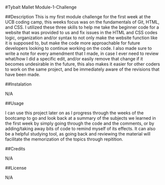 #Tybalt Mallet Module-1-Challenge

##Description
This is my first module challenge for the first week at the UCB coding camp, this weeks focus was on the fundamentals of Git, HTML, and CSS. I utilized these three skills to help me take the beginner code for a website that was provided to us and fix issues in the HTML and CSS codes logic, organization and/or syntax to not only make the website function like it is supposed to, but make the code more approachable for future developers looking to continue working on the code. I also made sure to write a note for every amendment that I made, in case I ever need to review what/how I did a specific edit, and/or easily remove that change if it becomes undesirable in the future, this also makes it easier for other coders to work on the same project, and be immediately aware of the revisions that have been made. 

##Instalation

N/A

##Usage 

I can use this project later on as I progress through the weeks of the bootcamp to go and look back at a summary of the subjects we learned in the first week by simply going through the code and the comments, or by adding/taking away bits of code to remind myself of its effects. It can also be a helpful studying tool, as going back and reviewing the material will facilitate the memorization of the topics through repitition.

##Credits 

N/A

##License 

N/A
